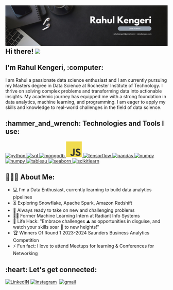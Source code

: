 <h2 align="left">
 <abc>
   <img src="https://github.com/ruby4785/ruby4785/blob/main/banner.png" alt="Banner">
  <br>Hi there! <img src="https://user-images.githubusercontent.com/42378118/110234147-e3259600-7f4e-11eb-95be-0c4047144dea.gif" width="30"><br>
  <br> I'm Rahul Kengeri, :computer:<br>
 </abc>
</h2> 
I am Rahul a passionate data science enthusiast and I am currently pursuing my Masters degree in Data Science at Rochester Institute of Technology. I thrive on solving complex problems and transforming data into actionable insights. My academic journey has equipped me with a strong foundation in data analytics, machine learning, and programming. I am eager to apply my skills and knowledge to real-world challenges in the field of data science.
<h2 align="left">:hammer_and_wrench: Technologies and Tools I use:</h2>
<p align="left">
    <a href="https://www.w3.org/html/" target="_blank"> <img src="https://cdn.jsdelivr.net/gh/devicons/devicon/icons/python/python-original-wordmark.svg" alt="python" width="50" height="50"/> </a>
    <a href="https://www.w3schools.com/css/" target="_blank"> <img src="https://cdn.jsdelivr.net/gh/devicons/devicon/icons/mysql/mysql-original-wordmark.svg" alt="sql" width="50" height="50"/> </a>
<a href="https://sass-lang.com" target="_blank"> <img src="https://cdn.jsdelivr.net/gh/devicons/devicon/icons/mongodb/mongodb-original-wordmark.svg" alt="mongodb" width="50" height="50"/> </a>
    <a href="https://developer.mozilla.org/en-US/docs/Web/JavaScript" target="_blank"> <img src="https://raw.githubusercontent.com/devicons/devicon/master/icons/javascript/javascript-original.svg" alt="javascript" width="50" height="50"/> </a>
<a href="https://www.tensorflow.org/" target="_blank"> <img src="https://www.gstatic.com/devrel-devsite/prod/v8332a5cec2b627575422eb634078b4a9892f3eac6f9006e54b6e9bbf0bfda91f/tensorflow/images/lockup.svg" alt="tensorflow" width="50" height="50"/> </a>
<a href="https://reactjs.org/" target="_blank"> <img src="https://pandas.pydata.org/static/img/pandas_white.svg" alt="pandas" width="50" height="50"/> </a>
<a href="https://numpy.org/" target="_blank"> <img src="https://numpy.org/images/logo.svg" alt="numpy" width="50" height="50"/> </a>
 <a href="https://aws.amazon.com/" target="_blank"> <img src="https://5.imimg.com/data5/SELLER/Default/2021/8/NP/YN/DN/3775979/aws-logo.png" alt="numpy" width="50" height="50"/> </a>
  <a href="https://www.tableau.com/" target="_blank"> <img src="https://workforceedtech.org/wp-content/uploads/2019/03/Tableau_Logo_resized.png" alt="tableau" width="50" height="50"/> </a>
   <a href="https://seaborn.pydata.org/" target="_blank"> <img src="https://seaborn.pydata.org/_static/logo-wide-lightbg.svg" alt="seaborn" width="50" height="50"/> </a>
    <a href="https://scikit-learn.org/stable/" target="_blank"> <img src="https://images.g2crowd.com/uploads/product/image/social_landscape/social_landscape_77c883b19775c25838d2055fc2e7387e/scikit-learn.png" alt="scikitlearn" width="90" height="50"/> </a>
    </p>

<h2 align="left">👨🏻‍💻 About Me:</h2>

- :computer: I'm a Data Enthusiast, currently learning to build data analytics pipelines
- :hourglass_flowing_sand: Exploring Snowflake, Apache Spark, Amazon Redshift
- :rocket: Always ready to take on new and challenging problems
- :man_technologist: Former Machine Learning Intern at Radiant Info Systems 
- :dart: Life Hack: "Embrace challenges :mountain: as opportunities in disguise, and watch your skills soar :rocket: to new heights!"
- :trophy: Winners Of Round 1 2023-2024 Saunders Business Analytics Competition
- :zap: Fun fact: I love to attend Meetups for learning & Conferences for Networking<br>

<h2 align="left">:heart: Let's get connected:</h2>

<a href='https://www.linkedin.com/in/rahul-gowda-kk/' target="_blank"><img alt='LinkedIN' src='https://img.shields.io/badge/Rahul_Kengeri-100000?style=for-the-badge&logo=LinkedIN&logoColor=white&labelColor=0072b1&color=0072b1'/></a>
<a href='https://www.instagram.com/rahul.gowda.kk/' target="_blank"><img alt='instagram' src='https://img.shields.io/badge/Rahul_Kengeri-100000?style=for-the-badge&logo=instagram&logoColor=white&labelColor=d62976&color=d62976'/></a>
<a href='rahulkengeri.com' target="_blank"><img alt='' src='https://img.shields.io/badge/rahulkengeri.com-100000?style=for-the-badge&logo=&logoColor=white&labelColor=605E5E&color=605E5E'/></a>
<a href='mailto:rahulkengeri1@gmail.com' target="_blank"><img alt='gmail' src='https://img.shields.io/badge/rahulkengeri1@gmail.com-100000?style=for-the-badge&logo=gmail&logoColor=white&labelColor=FB0000&color=FF0000'/></a>
